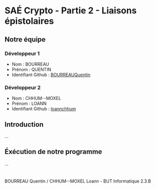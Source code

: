 # SAÉ Crypto - Partie 2 - Liaisons épistolaires

## Notre équipe

### Développeur 1

- Nom : BOURREAU
- Prénom : QUENTIN
- Identifiant Github : [BOURREAUQuentin](https://github.com/BOURREAUQuentin)

### Développeur 2

- Nom : CHHUM--MOXEL
- Prénom : LOANN
- Identifiant Github : [loannchhum](https://github.com/loannchhum)

## Introduction

...

## Éxécution de notre programme

...

#

BOURREAU Quentin / CHHUM--MOXEL Loann - BUT Informatique 2.3.B